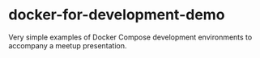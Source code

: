 # docker-for-development-demo
Very simple examples of Docker Compose development environments to accompany a meetup presentation.
